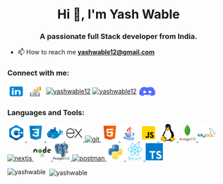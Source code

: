 <h1 align="center">Hi 👋, I'm Yash Wable</h1>
<h3 align="center">A passionate full Stack developer from India.</h3>

* 📫 How to reach me **yashwable12@gmail.com**

<h3 align="left">Connect with me:</h3>
<p align="left">
<a href="https://linkedin.com/in/yash-wable-488b90203" target="blank"><img align="center" src="./icons/icons8-linkedin.svg" alt="yash-wable-488b90203" height="30" width="40" /></a>
<a href="https://stackoverflow.com/users/14887590/yash" target="blank"><img align="center" src="./icons/icons8-stack-overflow.svg" alt="14887590/yash" height="30" width="40" /></a>
<a href="https://www.hackerrank.com/yashwable12" target="blank"><img align="center" src="https://raw.githubusercontent.com/rahuldkjain/github-profile-readme-generator/master/src/images/icons/Social/hackerrank.svg" alt="yashwable12" height="30" width="40" /></a>
<a href="https://www.leetcode.com/yashwable12" target="blank"><img align="center" src="https://raw.githubusercontent.com/rahuldkjain/github-profile-readme-generator/master/src/images/icons/Social/leet-code.svg" alt="yashwable12" height="30" width="40" /></a>
<a href="https://discord.gg/Bkw5nkCF" target="blank"><img align="center" src="./icons/icons8-discord.svg" alt="Bkw5nkCF" height="30" width="40" /></a>
</p>

<h3 align="left">Languages and Tools:</h3>
<p align="left"> 
<a href="https://www.w3schools.com/cpp/" target="_blank" rel="noreferrer"> <img src="./icons/icons8-c.svg" alt="cplusplus" width="40" height="40"/> </a> 
<a href="https://www.w3schools.com/css/" target="_blank" rel="noreferrer"> <img src="./icons/icons8-css.svg" alt="css3" width="40" height="40"/> </a> 
<a href="https://www.docker.com/" target="_blank" rel="noreferrer"> <img src="./icons/icons8-docker.svg" alt="docker" width="40" height="40"/> </a> 
<a href="https://expressjs.com" target="_blank" rel="noreferrer"> <img src="./icons/icons8-express-js.svg" alt="express" width="40" height="40"/> </a> 
<a href="https://git-scm.com/" target="_blank" rel="noreferrer"> <img src="https://www.vectorlogo.zone/logos/git-scm/git-scm-icon.svg" alt="git" width="40" height="40"/> </a> 
<a href="https://www.w3.org/html/" target="_blank" rel="noreferrer"> <img src="./icons/icons8-html.svg" alt="html5" width="40" height="40"/> </a> 
<a href="https://www.java.com" target="_blank" rel="noreferrer"> <img src="./icons/icons8-java.svg" alt="java" width="40" height="40"/> </a> 
<a href="https://developer.mozilla.org/en-US/docs/Web/JavaScript" target="_blank" rel="noreferrer"> <img src="./icons/icons8-javascript.svg" alt="javascript" width="40" height="40"/> </a> 
<a href="https://www.linux.org/" target="_blank" rel="noreferrer"> <img src="./icons/linux_6124995.png" alt="linux" width="40" height="40"/> </a> <a href="https://www.mongodb.com/" target="_blank" rel="noreferrer"> <img src="https://raw.githubusercontent.com/devicons/devicon/master/icons/mongodb/mongodb-original-wordmark.svg" alt="mongodb" width="40" height="40"/> </a> <a href="https://www.mysql.com/" target="_blank" rel="noreferrer"> <img src="https://raw.githubusercontent.com/devicons/devicon/master/icons/mysql/mysql-original-wordmark.svg" alt="mysql" width="40" height="40"/> </a> <a href="https://nextjs.org/" target="_blank" rel="noreferrer"> <img src="https://cdn.worldvectorlogo.com/logos/nextjs-2.svg" alt="nextjs" width="40" height="40"/> </a> <a href="https://nodejs.org" target="_blank" rel="noreferrer"> <img src="https://raw.githubusercontent.com/devicons/devicon/master/icons/nodejs/nodejs-original-wordmark.svg" alt="nodejs" width="40" height="40"/> </a> <a href="https://www.postgresql.org" target="_blank" rel="noreferrer"> <img src="https://raw.githubusercontent.com/devicons/devicon/master/icons/postgresql/postgresql-original-wordmark.svg" alt="postgresql" width="40" height="40"/> </a> <a href="https://postman.com" target="_blank" rel="noreferrer"> <img src="https://www.vectorlogo.zone/logos/getpostman/getpostman-icon.svg" alt="postman" width="40" height="40"/> </a> <a href="https://www.python.org" target="_blank" rel="noreferrer"> <img src="https://raw.githubusercontent.com/devicons/devicon/master/icons/python/python-original.svg" alt="python" width="40" height="40"/> </a> <a href="https://reactjs.org/" target="_blank" rel="noreferrer"> <img src="https://raw.githubusercontent.com/devicons/devicon/master/icons/react/react-original-wordmark.svg" alt="react" width="40" height="40"/> </a> <a href="https://www.typescriptlang.org/" target="_blank" rel="noreferrer"> <img src="https://raw.githubusercontent.com/devicons/devicon/master/icons/typescript/typescript-original.svg" alt="typescript" width="40" height="40"/> </a> </p>

<p><img align="left" src="https://github-readme-stats.vercel.app/api/top-langs?username=yashwable&show_icons=true&locale=en&layout=compact" alt="yashwable" /></p>

<p>&nbsp; <img align="center" src="https://github-readme-stats.vercel.app/api?username=yashwable&show_icons=true&locale=en" alt="yashwable" /></p>
